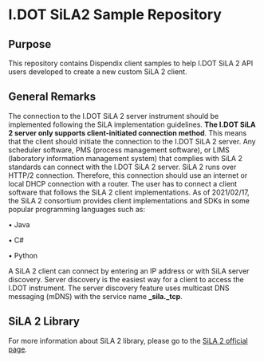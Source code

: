 # I.DOT SiLA2 Sample Repository

## Purpose
This repository contains Dispendix client samples to help I.DOT SiLA 2 API users developed to create a new custom SiLA 2 client.

## General Remarks
The connection to the I.DOT SiLA 2 server instrument should be implemented following the SiLA implementation guidelines. **The I.DOT SiLA 2 server only supports client-initiated connection method**. This means that the client should initiate the connection to the I.DOT SiLA 2 server. 
Any scheduler software, PMS (process management software), or LIMS (laboratory information management system) that complies with SiLA 2 standards can connect with the I.DOT SiLA 2 server. SiLA 2 runs over HTTP/2 connection. Therefore, this connection should use an internet or local DHCP connection with a router. The user has to connect  a client software that follows the SiLA 2 client implementations. As of 2021/02/17, the SiLA 2 consortium provides client implementations and SDKs in some popular programming languages such as:

•	Java

•	C#

•	Python

A SiLA 2 client can connect by entering an IP address or with SiLA server discovery. Server discovery is the easiest way for a client to access the I.DOT instrument. The server discovery feature uses multicast DNS messaging (mDNS) with the service name **_sila._tcp**.

## SiLA 2 Library
For more information about SiLA 2 library, please go to the [SiLA 2 official page](https://gitlab.com/SiLA2).
